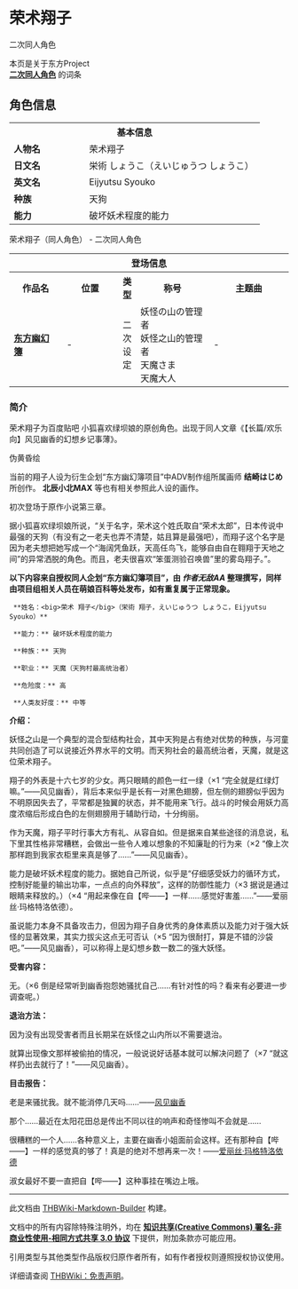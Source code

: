 # 荣术翔子

<!-- source html: G:\repos\THBWiki-Markdown-Builder\THBWikiMarkdown\Temp\main\b\ba\ns0%3A%E8%8D%A3%E6%9C%AF%E7%BF%94%E5%AD%90.html -->

二次同人角色

本页是关于东方Project  
 **[二次同人角色](./二次角色列表.md)** 的词条
## 角色信息

<table>
<tbody><tr>
<th colspan="2">基本信息</th>
</tr>
<tr>
<td style="width:120px"><b>人物名</b></td><td style="min-width:300px">荣术翔子</td>
</tr><tr><td><b>日文名</b></td><td>栄術 しょうこ（えいじゅうつ しょうこ）</td></tr><tr><td><b>英文名</b></td><td>Eijyutsu Syouko</td></tr><tr><td><b>种族</b></td><td>天狗</td></tr><tr><td><b>能力</b></td><td>破坏妖术程度的能力</td></tr></tbody></table>

荣术翔子（同人角色） - 二次同人角色
  
  

  


<table>
<tbody><tr>
<th colspan="5">登场信息</th>
</tr><tr><th><b>作品名</b></th><th><b>位置</b></th><th><b>类型</b></th><th><b>称号</b></th><th><b>主题曲</b></th></tr><tr><td rowspan="1" style="width:120px"><b><a href="/index.php?title=%E4%B8%9C%E6%96%B9%E5%B9%BD%E5%B9%BB%E7%B0%BF&amp;action=edit&amp;redlink=1" class="new" title="东方幽幻簿（页面不存在）">东方幽幻簿</a></b></td><td style="width:130px">-</td><td style="width:15px">二次设定</td><td style="width:180px">妖怪の山の管理者<br>妖怪之山的管理者<br>天魔さま<br>天魔大人</td><td style="width:200px">-</td></tr></tbody></table>


### 简介  

荣术翔子为百度贴吧 小狐喜欢绿坝娘的原创角色。出现于同人文章《【长篇/欢乐向】风见幽香的幻想乡记事薄》。  
  
[](./文件-荣术翔子_伪黄昏绘.jpg.md)  [](./文件-荣术翔子_伪黄昏绘.jpg.md)伪黄昏绘
  
  

当前的翔子人设为衍生企划“东方幽幻簿项目”中ADV制作组所属画师 **结崎はじめ** 所创作。 **北辰小北MAX** 等也有相关参照此人设的画作。  

初次登场于原作小说第三章。  

  

据小狐喜欢绿坝娘所说，“关于名字，荣术这个姓氏取自“荣术太郎”，日本传说中最强的天狗（有没有之一老夫也弄不清楚，姑且算是最强吧），而翔子这个名字是因为老夫想把她写成一个“海阔凭鱼跃，天高任鸟飞，能够自由自在翱翔于天地之间”的异常洒脱的角色。而且，老夫很喜欢“笨蛋测验召唤兽”里的雾岛翔子。”。
  
  

 **以下内容来自授权同人企划“东方幽幻簿项目”，由 *作者无敌AA* 整理撰写，同样由项目组相关人员在萌娘百科等处发布，如有重复属于正常现象。** 
  
  

  

```
 **姓名：<big>荣术 翔子</big>（栄術 翔子，えいじゅうつ しょうこ，Eijyutsu Syouko）**   

 **能力：** 破坏妖术程度的能力  

 **种族：** 天狗  

 **职业：** 天魔（天狗村最高统治者）  

 **危险度：** 高  

 **人类友好度：** 中等  

```

  
  
  

 **介绍：**   

妖怪之山是一个典型的混合型结构社会，其中天狗是占有绝对优势的种族，与河童共同创造了可以说接近外界水平的文明。而天狗社会的最高统治者，天魔，就是这位荣术翔子。  
  

翔子的外表是十六七岁的少女。两只眼睛的颜色一红一绿（×1 “完全就是红绿灯嘛。”——风见幽香），背后本来似乎是长有一对黑色翅膀，但左侧的翅膀似乎因为不明原因失去了，平常都是独翼的状态，并不能用来飞行。战斗的时候会用妖力高度浓缩后形成白色的左侧翅膀用于辅助行动，十分绚丽。  
  

作为天魔，翔子平时行事大方有礼、从容自如。但是据来自某些途径的消息说，私下里其性格非常糟糕，会做出一些令人难以想象的不知廉耻的行为来（×2 “像上次那样跑到我家衣柜里来真是够了……”——风见幽香）。  
  

能力是破坏妖术程度的能力。据她自己所说，似乎是“仔细感受妖力的循环方式，控制好能量的输出功率，一点点的向外释放”，这样的防御性能力（×3 据说是通过眼睛来释放的。）（×4 “用起来像在自【哔——】一样……感觉好害羞……”——爱丽丝·玛格特洛依德）。  
  

虽说能力本身不具备攻击力，但因为翔子自身优秀的身体素质以及能力对于强大妖怪的显著效果，其实力拔尖这点无可否认（×5 “因为很耐打，算是不错的沙袋吧。”——风见幽香），可以称得上是幻想乡数一数二的强大妖怪。  
  

  
  

 **受害内容：**   

无。（×6 倒是经常听到幽香抱怨她骚扰自己……有针对性的吗？看来有必要进一步调查呢。）  

  
  

 **退治方法：**   

因为没有出现受害者而且长期呆在妖怪之山内所以不需要退治。  

就算出现像文那样被偷拍的情况，一般说说好话基本就可以解决问题了（×7 “就这样扔出去就行了！”——风见幽香）。  

  
  

 **目击报告：**   

老是来骚扰我。就不能消停几天吗……——[风见幽香](./风见幽香.md)  

那个……最近在太阳花田总是传出不同以往的响声和奇怪惨叫不会就是……  
  

很糟糕的一个人……各种意义上，主要在幽香小姐面前会这样。还有那种自【哔——】一样的感觉真的够了！真是的绝对不想再来一次！——[爱丽丝·玛格特洛依德](./爱丽丝·玛格特洛依德.md)  

淑女最好不要一直把自【哔——】这种事挂在嘴边上哦。  

  

  





---

此文档由 [THBWiki-Markdown-Builder](https://github.com/Delsin-Yu/THBWiki-Markdown-Builder) 构建。

文档中的所有内容除特殊注明外，均在 [**知识共享(Creative Commons) 署名-非商业性使用-相同方式共享 3.0 协议**](https://creativecommons.org/licenses/by-sa/3.0/deed.zh-hans) 下提供，附加条款亦可能应用。

引用类型与其他类型作品版权归原作者所有，如有作者授权则遵照授权协议使用。

详细请查阅 [THBWiki：免责声明](https://thbwiki.cc/THBWiki:%E5%85%8D%E8%B4%A3%E5%A3%B0%E6%98%8E)。

